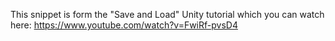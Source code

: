 This snippet is form the "Save and Load" Unity tutorial which you can watch here:
https://www.youtube.com/watch?v=FwiRf-pvsD4
